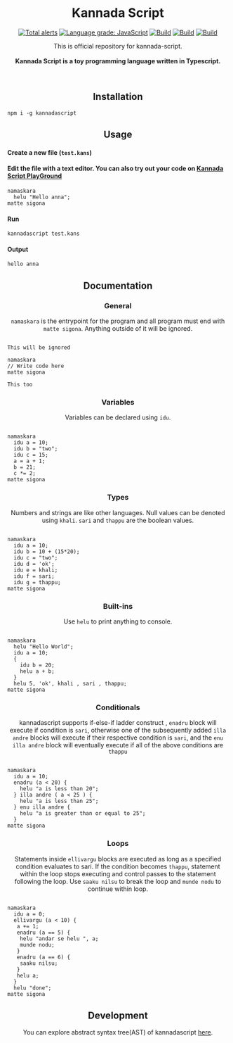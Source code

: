 <h1 align="center">Kannada Script</h1>
<p align="center">
<a href="https://lgtm.com/projects/g/chandansgowda/kannada-script/alerts/"><img alt="Total alerts" src="https://img.shields.io/lgtm/alerts/g/chandansgowda/kannada-script.svg?logo=lgtm&logoWidth=18"/></a>
<a href="https://lgtm.com/projects/g/chandansgowda/kannada-script/context:javascript"><img alt="Language grade: JavaScript" src="https://img.shields.io/lgtm/grade/javascript/g/chandansgowda/kannada-script.svg?logo=lgtm&logoWidth=18"/></a>
<a href="https://github.com/chandansgowda/kannada-script/actions/workflows/node.js.yml/badge.svg"><img alt="Build" src="https://github.com/chandansgowda/kannada-script/actions/workflows/node.js.yml/badge.svg"/></a>
<a href="https://kannadascript.js.org/"><img alt="Build" src="https://img.shields.io/badge/website-kannadascript.js.org-orange"/></a>
<a href="https://www.npmjs.com/package/kannadascript"><img alt="Build" src="https://img.shields.io/badge/npm-kannadascript-orange"/></a>

</p>
<p align="center">
  This is official repository for kannada-script.<br><br>
  <b>Kannada Script is a toy programming language written in Typescript.</b>
</p>
<br>

<h2 align="center">Installation</h2>

```
npm i -g kannadascript
```

<h2 align="center">Usage</h2>

<h4 align="left">Create a new file (<code>test.kans</code>)</h4>

<h4 align="left">Edit the file with a text editor.
You can also try out your code on <a href="https://kannadascript.js.org/#playground">Kannada Script PlayGround</a></h4>

```
namaskara
  helu "Hello anna";
matte sigona

```

<h4 align="left">Run</h4>

```
kannadascript test.kans
```

<h4 align="left">Output</h4>

```
hello anna
```

<h2 align="center">Documentation</h2>

<h3 align="center">General</h3>
<p align="center"><code>namaskara</code> is the entrypoint for the program and all program must end with <code>matte sigona</code>. Anything outside of it will be ignored.</p>

```

This will be ignored

namaskara
// Write code here
matte sigona

This too
```

<h3 align="center">Variables</h3>
<p align="center">Variables can be declared using <code>idu</code>.</p>

```

namaskara
  idu a = 10;
  idu b = "two";
  idu c = 15;
  a = a + 1;
  b = 21;
  c *= 2;
matte sigona
```

<h3 align="center">Types</h3>
<p align="center">Numbers and strings are like other languages. Null values can be denoted using <code>khali</code>. <code>sari</code> and <code>thappu</code> are the boolean values.</p>

```

namaskara
  idu a = 10;
  idu b = 10 + (15*20);
  idu c = "two";
  idu d = 'ok';
  idu e = khali;
  idu f = sari;
  idu g = thappu;
matte sigona
```

<h3 align="center">Built-ins</h3>
<p align="center">Use <code>helu</code> to print anything to console.</p>

```

namaskara
  helu "Hello World";
  idu a = 10;
  {
    idu b = 20;
    helu a + b;
  }
  helu 5, 'ok', khali , sari , thappu;
matte sigona
```

<h3 align="center">Conditionals</h3>
<p align="center">kannadascript supports if-else-if ladder construct , <code>enadru</code> block will execute if condition is <code>sari</code>, otherwise one of the subsequently added <code>illa andre</code> blocks will execute if their respective condition is <code>sari</code>, and the <code>enu illa andre</code> block will eventually execute if all of the above conditions are <code>thappu</code>

```

namaskara
  idu a = 10;
  enadru (a < 20) {
    helu "a is less than 20";
  } illa andre ( a < 25 ) {
    helu "a is less than 25";
  } enu illa andre {
    helu "a is greater than or equal to 25";
  }
matte sigona
```

<h3 align="center">Loops</h3>
<p align="center">Statements inside <code>ellivargu</code> blocks are executed as long as a specified condition evaluates to sari. If the condition becomes <code>thappu</code>, statement within the loop stops executing and control passes to the statement following the loop. Use <code>saaku nilsu</code> to break the loop and <code className="language-cpp">munde nodu</code> to continue within loop.</p>

```

namaskara
  idu a = 0;
  ellivargu (a < 10) {
   a += 1;
   enadru (a == 5) {
    helu "andar se helu ", a;
    munde nodu;
   }
   enadru (a == 6) {
    saaku nilsu;
   }
   helu a;
  }
  helu "done";
matte sigona
```

<h2 align="center">Development</h2>
<p align="center">You can explore abstract syntax tree(AST) of kannadascript <a href="https://kannadascript-ast.netlify.app/" target="_blank">here</a>.</p>

